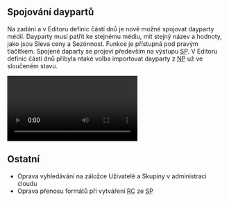 ﻿---
categories: [fenix]
layout: fenix
---
## Spojování daypartů
Na zadání a v Editoru definic částí dnů je nově možné spojovat dayparty médií. Dayparty musí patřit ke stejnému médiu, mít stejný název a hodnoty, jako jsou Sleva ceny a Sezónnost. Funkce je přístupná pod pravým tlačítkem. Spojené daparty se projeví především na výstupu <abbr title="Strategický plán">SP</abbr>. V Editoru definic částí dnů přibyla ntaké volba importovat dayparty z <abbr title="Nákupní podmínky">NP</abbr> už ve sloučeném stavu.  

<video src="{{site.url}}/data/spojovanidaypartu.mp4" type="video/mp4" controls>Spojování daypartů</video>

## Ostatní
<ul>
	<li>Oprava vyhledávání na záložce Uživatelé a Skupiny v administraci cloudu</li>
	<li>Oprava přenosu formátů při vytváření <abbr title="Reachové křivky">RC</abbr> ze <abbr title="Strategický plán">SP</abbr></li>
</ul>
